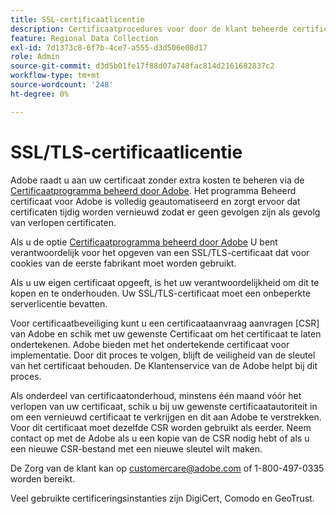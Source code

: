 ```yaml
---
title: SSL-certificaatlicentie
description: Certificaatprocedures voor door de klant beheerde certificaten
feature: Regional Data Collection
exl-id: 7d1373c8-6f7b-4ce7-a555-d3d506e08d17
role: Admin
source-git-commit: d3d5b01fe17f88d07a748fac814d2161682837c2
workflow-type: tm+mt
source-wordcount: '248'
ht-degree: 0%

---
```


# SSL/TLS-certificaatlicentie

Adobe raadt u aan uw certificaat zonder extra kosten te beheren via de [Certificaatprogramma beheerd door Adobe](https://experienceleague.adobe.com/docs/core-services/interface/ec-cookies/cookies-first-party.html). Het programma Beheerd certificaat voor Adobe is volledig geautomatiseerd en zorgt ervoor dat certificaten tijdig worden vernieuwd zodat er geen gevolgen zijn als gevolg van verlopen certificaten.

Als u de optie [Certificaatprogramma beheerd door Adobe](https://experienceleague.adobe.com/docs/core-services/interface/ec-cookies/cookies-first-party.html) U bent verantwoordelijk voor het opgeven van een SSL/TLS-certificaat dat voor cookies van de eerste fabrikant moet worden gebruikt.

Als u uw eigen certificaat opgeeft, is het uw verantwoordelijkheid om dit te kopen en te onderhouden.  Uw SSL/TLS-certificaat moet een onbeperkte serverlicentie bevatten.

Voor certificaatbeveiliging kunt u een certificaataanvraag aanvragen [CSR] van Adobe en schik met uw gewenste Certificaat om het certificaat te laten ondertekenen.  Adobe bieden met het ondertekende certificaat voor implementatie.  Door dit proces te volgen, blijft de veiligheid van de sleutel van het certificaat behouden.  De Klantenservice van de Adobe helpt bij dit proces.

Als onderdeel van certificaatonderhoud, minstens één maand vóór het verlopen van uw certificaat, schik u bij uw gewenste certificaatautoriteit in om een vernieuwd certificaat te verkrijgen en dit aan Adobe te verstrekken.  Voor dit certificaat moet dezelfde CSR worden gebruikt als eerder.  Neem contact op met de Adobe als u een kopie van de CSR nodig hebt of als u een nieuwe CSR-bestand met een nieuwe sleutel wilt maken.

De Zorg van de klant kan op customercare@adobe.com of 1-800-497-0335 worden bereikt.

Veel gebruikte certificeringsinstanties zijn DigiCert, Comodo en GeoTrust.
